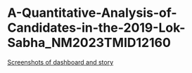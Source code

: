 # A-Quantitative-Analysis-of-Candidates-in-the-2019-Lok-Sabha_NM2023TMID12160
[Screenshots of dashboard and story](https://www.kapwing.com/videos/652ac97d493cd6f3e9961f07)
